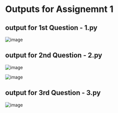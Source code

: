 # Outputs for Assignemnt 1

## output for 1st Question - 1.py
![image](https://user-images.githubusercontent.com/122483816/213359312-dc336a8f-9585-4544-9929-d710231921c3.png)

## output for 2nd Question - 2.py
![image](https://user-images.githubusercontent.com/122483816/213359385-397da324-2a36-494a-94f7-a9608b506597.png)

![image](https://user-images.githubusercontent.com/122483816/213359641-27151751-56d0-4488-b3f1-460127867222.png)


## output for 3rd Question - 3.py
![image](https://user-images.githubusercontent.com/122483816/213359449-609c5c94-4ed2-4ea3-88cb-dce6c72881cd.png)
